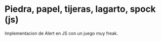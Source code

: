 # Piedra, papel, tijeras, lagarto, spock (js) 
Implementacion de Alert en JS con un juego muy freak. 

